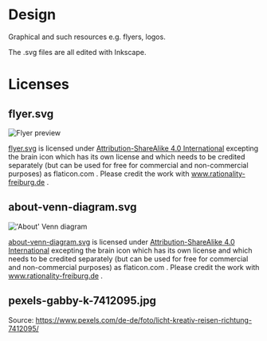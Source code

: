 # Design

Graphical and such resources e.g. flyers, logos.

The .svg files are all edited with Inkscape.


# Licenses

## flyer.svg

![Flyer preview](flyer_preview.jpg "Flyer preview")

[flyer.svg](flyer.svg) is licensed under [Attribution-ShareAlike 4.0
International](http://creativecommons.org/licenses/by-sa/4.0/) excepting the
brain icon which has its own license and which needs to be credited separately
(but can be used for free for commercial and non-commercial purposes) as
flaticon.com . Please credit the work with www.rationality-freiburg.de .


## about-venn-diagram.svg

!['About' Venn diagram](about-venn-diagram_preview.jpg "'About' Venn diagram")

[about-venn-diagram.svg](about-venn-diagram.svg) is licensed under
[Attribution-ShareAlike 4.0
International](http://creativecommons.org/licenses/by-sa/4.0/) excepting the
brain icon which has its own license and which needs to be credited separately
(but can be used for free for commercial and non-commercial purposes) as
flaticon.com . Please credit the work with www.rationality-freiburg.de .

## pexels-gabby-k-7412095.jpg

Source: https://www.pexels.com/de-de/foto/licht-kreativ-reisen-richtung-7412095/

